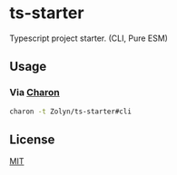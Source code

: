 # ts-starter

Typescript project starter. (CLI, Pure ESM)

## Usage

### Via [Charon](https://github.com/Zolyn/Charon)

```bash
charon -t Zolyn/ts-starter#cli
```

## License

[MIT](LICENSE)

